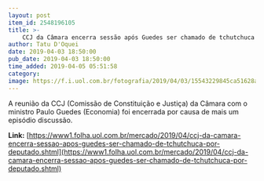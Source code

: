 ```yaml
---
layout: post
item_id: 2548196105
title: >-
    CCJ da Câmara encerra sessão após Guedes ser chamado de tchutchuca por deputado
author: Tatu D'Oquei
date: 2019-04-03 18:50:00
pub_date: 2019-04-03 18:50:00
time_added: 2019-04-05 05:51:58
category: 
image: https://f.i.uol.com.br/fotografia/2019/04/03/15543229845ca51628a7dfd_1554322984_3x2_rt.jpg
---
```


A reunião da CCJ (Comissão de Constituição e Justiça) da Câmara com o ministro Paulo Guedes (Economia) foi encerrada por causa de mais um episódio discussão.

**Link:** [https://www1.folha.uol.com.br/mercado/2019/04/ccj-da-camara-encerra-sessao-apos-guedes-ser-chamado-de-tchutchuca-por-deputado.shtml](https://www1.folha.uol.com.br/mercado/2019/04/ccj-da-camara-encerra-sessao-apos-guedes-ser-chamado-de-tchutchuca-por-deputado.shtml)

